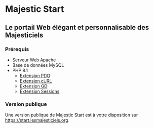 # Majestic Start

## Le portail Web élégant et personnalisable des Majesticiels

### Prérequis

- Serveur Web Apache
- Base de données MySQL
- PHP 8.1
  - [Extension PDO](https://www.php.net/manual/en/ref.pdo-mysql.php)
  - [Extension cURL](https://www.php.net/manual/en/curl.installation.php)
  - [Extension GD](https://www.php.net/manual/en/image.installation.php)
  - [Extension Sessions](https://www.php.net/manual/en/session.installation.php)

### Version publique

Une version publique de Majestic Start est à votre disposition sur https://start.lesmajesticiels.org.